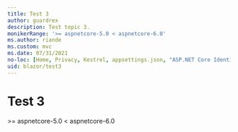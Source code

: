 ```yaml
---
title: Test 3
author: guardrex
description: Test topic 3.
monikerRange: '>= aspnetcore-5.0 < aspnetcore-6.0'
ms.author: riande
ms.custom: mvc
ms.date: 07/31/2021
no-loc: [Home, Privacy, Kestrel, appsettings.json, "ASP.NET Core Identity", cookie, Cookie, Blazor, "Blazor Server", "Blazor WebAssembly", "Identity", "Let's Encrypt", Razor, SignalR]
uid: blazor/test3
---
```

# Test 3

&gt;= aspnetcore-5.0 &lt; aspnetcore-6.0
